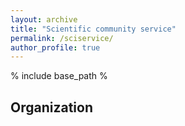 ```yaml
---
layout: archive
title: "Scientific community service"
permalink: /sciservice/
author_profile: true
---
```


% include base_path %


## Organization


